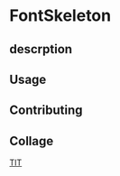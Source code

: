 # FontSkeleton


## descrption



## Usage



## Contributing


## Collage
[TIT](https://www.titech.ac.jp/english)
